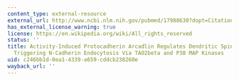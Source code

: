 ```yaml
---
content_type: external-resource
external_url: http://www.ncbi.nlm.nih.gov/pubmed/17988630?dopt=Citation
has_external_license_warning: true
license: https://en.wikipedia.org/wiki/All_rights_reserved
status: ''
title: Activity-Induced Protocadherin Arcadlin Regulates Dendritic Spine Number by
  Triggering N-Cadherin Endocytosis Via TAO2beta and P38 MAP Kinases
uid: c246bb1d-0ea1-4339-a659-cddcb238260e
wayback_url: ''
---
```

